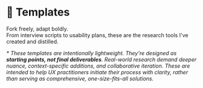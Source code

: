 # 🧰 Templates

Fork freely, adapt boldly.<br>
From interview scripts to usability plans, these are the research tools I've created and distilled.

<em>* These templates are intentionally lightweight. They're designed as **starting points, not final deliverables**. Real-world research demand deeper nuance, context-specific additions, and collaborative iteration. These are intended to help UX practitioners initiate their process with clarity, rather than serving as comprehensive, one-size-fits-all solutions.</em>
